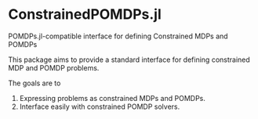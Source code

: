 # ConstrainedPOMDPs.jl
POMDPs.jl-compatible interface for defining Constrained MDPs and POMDPs

This package aims to provide a standard interface for defining constrained MDP and POMDP problems.

The goals are to

1. Expressing problems as constrained MDPs and POMDPs.
2. Interface easily with constrained POMDP solvers.